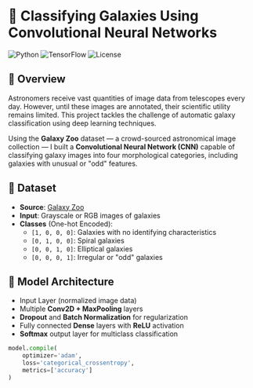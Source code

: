 # 🌌 Classifying Galaxies Using Convolutional Neural Networks

![Python](https://img.shields.io/badge/Python-3.8-blue.svg)
![TensorFlow](https://img.shields.io/badge/TensorFlow-2.x-orange.svg)
![License](https://img.shields.io/badge/license-MIT-green.svg)

## 📖 Overview

Astronomers receive vast quantities of image data from telescopes every day. However, until these images are annotated, their scientific utility remains limited. This project tackles the challenge of automatic galaxy classification using deep learning techniques.

Using the **Galaxy Zoo** dataset — a crowd-sourced astronomical image collection — I built a **Convolutional Neural Network (CNN)** capable of classifying galaxy images into four morphological categories, including galaxies with unusual or "odd" features.

## 📁 Dataset

- **Source**: [Galaxy Zoo](https://www.zooniverse.org/projects/zookeeper/galaxy-zoo)
- **Input**: Grayscale or RGB images of galaxies
- **Classes** (One-hot Encoded):
  - `[1, 0, 0, 0]`: Galaxies with no identifying characteristics
  - `[0, 1, 0, 0]`: Spiral galaxies
  - `[0, 0, 1, 0]`: Elliptical galaxies
  - `[0, 0, 0, 1]`: Irregular or "odd" galaxies

## 🧠 Model Architecture

- Input Layer (normalized image data)
- Multiple **Conv2D + MaxPooling** layers
- **Dropout** and **Batch Normalization** for regularization
- Fully connected **Dense** layers with **ReLU** activation
- **Softmax** output layer for multiclass classification

```python
model.compile(
    optimizer='adam',
    loss='categorical_crossentropy',
    metrics=['accuracy']
)
